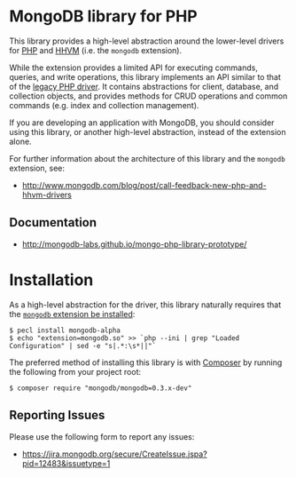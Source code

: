 MongoDB library for PHP
=======================

This library provides a high-level abstraction around the lower-level drivers for
[PHP](https://github.com/10gen-labs/mongo-php-driver-prototype) and
[HHVM](https://github.com/10gen-labs/mongo-hhvm-driver-prototype) (i.e. the
`mongodb` extension).

While the extension provides a limited API for executing commands, queries, and
write operations, this library implements an API similar to that of the
[legacy PHP driver](http://php.net/manual/en/book.mongo.php). It contains
abstractions for client, database, and collection objects, and provides methods
for CRUD operations and common commands (e.g. index and collection management).

If you are developing an application with MongoDB, you should consider using
this library, or another high-level abstraction, instead of the extension alone.

For further information about the architecture of this library and the `mongodb`
extension, see:

 - http://www.mongodb.com/blog/post/call-feedback-new-php-and-hhvm-drivers

## Documentation

 - http://mongodb-labs.github.io/mongo-php-library-prototype/

# Installation

As a high-level abstraction for the driver, this library naturally requires that
the [`mongodb` extension be installed](http://10gen-labs.github.io/mongo-php-driver-prototype/#installation):

    $ pecl install mongodb-alpha
    $ echo "extension=mongodb.so" >> `php --ini | grep "Loaded Configuration" | sed -e "s|.*:\s*||"`

The preferred method of installing this library is with
[Composer](https://getcomposer.org/) by running the following from your project
root:

    $ composer require "mongodb/mongodb=0.3.x-dev"

## Reporting Issues

Please use the following form to report any issues:

 - https://jira.mongodb.org/secure/CreateIssue.jspa?pid=12483&issuetype=1
